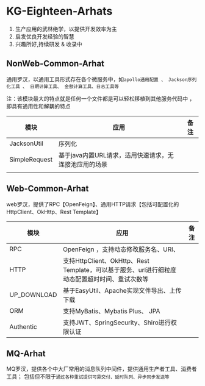 # KG-Eighteen-Arhats
1. 生产应用的武林绝学，以提供开发效率为主
2. 启发优良开发经验的智慧
3. 兴趣所好,持续研发 & 收录中



## NonWeb-Common-Arhat
通用罗汉，以通用工具形式存在各个微服务中，如```apollo通用配置 、 Jackson序列化工具 、 日期计算工具、 金额计算工具、日志工具等```

注：该模块最大的特点就是任何一个文件都是可以轻松移植到其他服务代码中
，即具有通用性和解耦的特点

| 模块            | 应用                             | 备注 |
|---------------|--------------------------------|----|
| JacksonUtil   | 序列化                            |    |
| SimpleRequest | 基于java内置URL请求，适用快速请求，无连接池应用的场景 |    |
|               |                                |    |




## Web-Common-Arhat
web罗汉，提供了RPC【OpenFeign】、通用HTTP请求【包括可配置化的HttpClient、OkHttp、Rest Template】



| 模块          | 应用                                                                   | 备注 |
|-------------|----------------------------------------------------------------------|----|
| RPC         | OpenFeign ，支持动态修改服务名、URl、                                            |    |
| HTTP        | 支持HttpClient、OkHttp、Rest Template，可以基于服务、url进行细粒度动态配置超时时间、重试次数等<br/> |    |
| UP_DOWNLOAD | 基于EasyUtil、Apache实现文件导出、上传下载                                         |    |
| ORM         | 支持MyBatis、Mybatis Plus、 JPA                                          |    |
| Authentic   | 支持JWT、SpringSecurity、Shiro进行权限认证                                     |    |



## MQ-Arhat
MQ罗汉，提供各个中大厂常用的消息队列中间件，提供通用生产者工具、消费者工具； 包括但不限于```通过各种重试提供可靠交付、延时队列、异步同步发送等```
